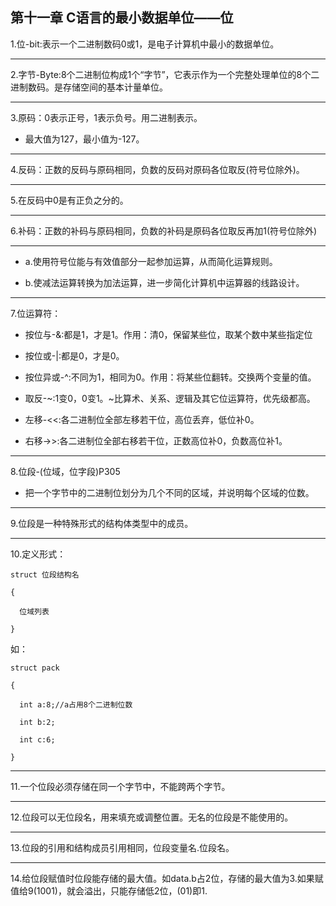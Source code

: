 ## 第十一章 C语言的最小数据单位——位



1.位-bit:表示一个二进制数码0或1，是电子计算机中最小的数据单位。

---

2.字节-Byte:8个二进制位构成1个“字节”，它表示作为一个完整处理单位的8个二进制数码。是存储空间的基本计量单位。

---


3.原码：0表示正号，1表示负号。用二进制表示。

- 最大值为127，最小值为-127。

---


4.反码：正数的反码与原码相同，负数的反码对原码各位取反(符号位除外)。

---


5.在反码中0是有正负之分的。

---


6.补码：正数的补码与原码相同，负数的补码是原码各位取反再加1(符号位除外)

---

- a.使用符号位能与有效值部分一起参加运算，从而简化运算规则。

- b.使减法运算转换为加法运算，进一步简化计算机中运算器的线路设计。


---

7.位运算符：

- 按位与-&:都是1，才是1。作用：清0，保留某些位，取某个数中某些指定位

- 按位或-|:都是0，才是0。

- 按位异或-^:不同为1，相同为0。作用：将某些位翻转。交换两个变量的值。

- 取反-~:1变0，0变1。~比算术、关系、逻辑及其它位运算符，优先级都高。

- 左移-<<:各二进制位全部左移若干位，高位丢弃，低位补0。

- 右移->>:各二进制位全部右移若干位，正数高位补0，负数高位补1。

---


8.位段-(位域，位字段)P305

- 把一个字节中的二进制位划分为几个不同的区域，并说明每个区域的位数。


---

9.位段是一种特殊形式的结构体类型中的成员。


---

10.定义形式：
```
struct 位段结构名

{

  位域列表

}
```

如：
```
struct pack 

{

  int a:8;//a占用8个二进制位数

  int b:2;

  int c:6;

}
```

---

11.一个位段必须存储在同一个字节中，不能跨两个字节。


---

12.位段可以无位段名，用来填充或调整位置。无名的位段是不能使用的。


---

13.位段的引用和结构成员引用相同，位段变量名.位段名。

---


14.给位段赋值时位段能存储的最大值。如data.b占2位，存储的最大值为3.如果赋值给9(1001)，就会溢出，只能存储低2位，(01)即1.
